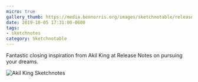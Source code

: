 ```yaml
---
micro: true
gallery_thumb: https://media.bennorris.org/images/sketchnotable/release-notes-2019/release-notes-2019-king.jpg
date: 2019-10-05 17:31:00-0600
tags:
- sketchnotes
category: Sketchnotable
---
```


Fantastic closing inspiration from Akil King at Release Notes on pursuing your dreams.

![Akil King Sketchnotes](https://media.bennorris.org/images/sketchnotable/release-notes-2019/release-notes-2019-king.jpg)